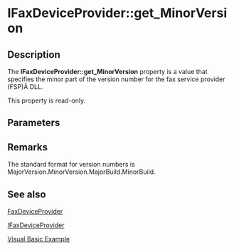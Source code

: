 # IFaxDeviceProvider::get_MinorVersion

## Description

The **IFaxDeviceProvider::get_MinorVersion** property is a value that specifies the minor part of the version number for the fax service provider (FSP)Â DLL.

This property is read-only.

## Parameters

## Remarks

The standard format for version numbers is MajorVersion.MinorVersion.MajorBuild.MinorBuild.

## See also

[FaxDeviceProvider](https://learn.microsoft.com/previous-versions/windows/desktop/fax/-mfax-faxdeviceprovider)

[IFaxDeviceProvider](https://learn.microsoft.com/previous-versions/windows/desktop/api/faxcomex/nn-faxcomex-ifaxdeviceprovider)

[Visual Basic Example](https://learn.microsoft.com/previous-versions/windows/desktop/fax/-mfax-managing-fax-device-providers)